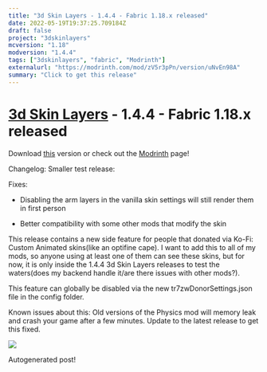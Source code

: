 ```yaml
---
title: "3d Skin Layers - 1.4.4 - Fabric 1.18.x released"
date: 2022-05-19T19:37:25.709184Z
draft: false
project: "3dskinlayers"
mcversion: "1.18"
modversion: "1.4.4"
tags: ["3dskinlayers", "fabric", "Modrinth"]
externalurl: "https://modrinth.com/mod/zV5r3pPn/version/uNvEn98A"
summary: "Click to get this release"
---
```

# [3d Skin Layers](/project/3dskinlayers) - 1.4.4 - Fabric 1.18.x released
Download [this](https://modrinth.com/mod/zV5r3pPn/version/uNvEn98A) version or check out the [Modrinth](https://modrinth.com/mod/zV5r3pPn) page!

Changelog: Smaller test release:

Fixes:

- Disabling the arm layers in the vanilla skin settings will still render them in first person

- Better compatibility with some other mods that modify the skin

 

This release contains a new side feature for people that donated via Ko-Fi: Custom Animated skins(like an optifine cape). I want to add this to all of my mods, so anyone using at least one of them can see these skins, but for now, it is only inside the 1.4.4 3d Skin Layers releases to test the waters(does my backend handle it/are there issues with other mods?).

This feature can globally be disabled via the new tr7zwDonorSettings.json file in the config folder.

Known issues about this: Old versions of the Physics mod will memory leak and crash your game after a few minutes. Update to the latest release to get this fixed.

![](https://trsha.re/1651248892.gif)

Autogenerated post!
